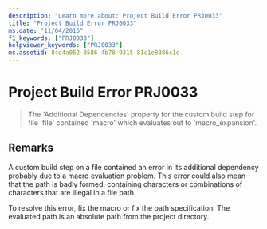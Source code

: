 ```yaml
---
description: "Learn more about: Project Build Error PRJ0033"
title: "Project Build Error PRJ0033"
ms.date: "11/04/2016"
f1_keywords: ["PRJ0033"]
helpviewer_keywords: ["PRJ0033"]
ms.assetid: 84d4a052-0586-4b78-9315-81c1e8386c1e
---
```

# Project Build Error PRJ0033

> The 'Additional Dependencies' property for the custom build step for file 'file' contained 'macro' which evaluates out to 'macro_expansion'.

## Remarks

A custom build step on a file contained an error in its additional dependency probably due to a macro evaluation problem. This error could also mean that the path is badly formed, containing characters or combinations of characters that are illegal in a file path.

To resolve this error, fix the macro or fix the path specification. The evaluated path is an absolute path from the project directory.

